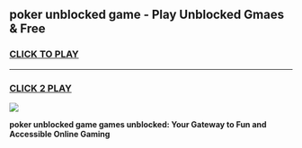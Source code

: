 
## poker unblocked game - Play Unblocked Gmaes & Free
<h3>
<a href="https://news.freeplayer.one?title=poker_unblocked_game&ref=16F">CLICK TO PLAY</a></h3>
<hr>

<h3>
<a href="https://news.freeplayer.one?title=poker_unblocked_game&ref=16F">CLICK 2 PLAY</a>
  
</h3>

<a href="https://news.freeplayer.one?title=poker_unblocked_game&ref=16F/"><img src="https://clearcache.store/games.png"></a>


**poker unblocked game games unblocked: Your Gateway to Fun and Accessible Online Gaming**
